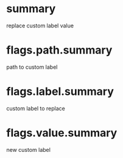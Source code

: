 # summary

replace custom label value

# flags.path.summary

path to custom label

# flags.label.summary

custom label to replace

# flags.value.summary

new custom label
